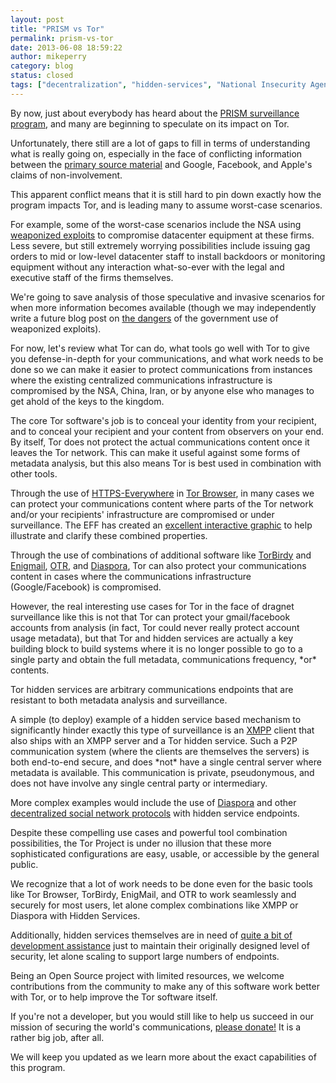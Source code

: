 ```yaml
---
layout: post
title: "PRISM vs Tor"
permalink: prism-vs-tor
date: 2013-06-08 18:59:22
author: mikeperry
category: blog
status: closed
tags: ["decentralization", "hidden-services", "National Insecurity Agency", "nsa", "surveillance", "ya-basta"]
---
```


By now, just about everybody has heard about the [PRISM surveillance program](https://en.wikipedia.org/wiki/PRISM_%28surveillance_program%29), and many are beginning to speculate on its impact on Tor.

Unfortunately, there still are a lot of gaps to fill in terms of understanding what is really going on, especially in the face of conflicting information between the [primary source material](http://www.washingtonpost.com/wp-srv/special/politics/prism-collection-documents/) and Google, Facebook, and Apple's claims of non-involvement.

This apparent conflict means that it is still hard to pin down exactly how the program impacts Tor, and is leading many to assume worst-case scenarios.

For example, some of the worst-case scenarios include the NSA using [weaponized exploits](http://www.reuters.com/article/2013/05/10/us-usa-cyberweapons-specialreport-idUSBRE9490EL20130510) to compromise datacenter equipment at these firms. Less severe, but still extremely worrying possibilities include issuing gag orders to mid or low-level datacenter staff to install backdoors or monitoring equipment without any interaction what-so-ever with the legal and executive staff of the firms themselves.

We're going to save analysis of those speculative and invasive scenarios for when more information becomes available (though we may independently write a future blog post on [the dangers](http://www.thebulletin.org/web-edition/op-eds/cyberweapons-bold-steps-digital-darkness) of the government use of weaponized exploits).

For now, let's review what Tor can do, what tools go well with Tor to give you defense-in-depth for your communications, and what work needs to be done so we can make it easier to protect communications from instances where the existing centralized communications infrastructure is compromised by the NSA, China, Iran, or by anyone else who manages to get ahold of the keys to the kingdom.

  
The core Tor software's job is to conceal your identity from your recipient, and to conceal your recipient and your content from observers on your end. By itself, Tor does not protect the actual communications content once it leaves the Tor network. This can make it useful against some forms of metadata analysis, but this also means Tor is best used in combination with other tools.

Through the use of [HTTPS-Everywhere](https://www.eff.org/https-everywhere) in [Tor Browser](https://www.torproject.org/download/download-easy.html), in many cases we can protect your communications content where parts of the Tor network and/or your recipients' infrastructure are compromised or under surveillance. The EFF has created an [excellent interactive graphic](https://www.eff.org/pages/tor-and-https) to help illustrate and clarify these combined properties.

Through the use of combinations of additional software like [TorBirdy](https://addons.mozilla.org/en-us/thunderbird/addon/torbirdy/) and [Enigmail](http://www.enigmail.net/home/index.php), [OTR](https://en.wikipedia.org/wiki/Off-the-Record_Messaging#Client_support), and [Diaspora](https://joindiaspora.com/), Tor can also protect your communications content in cases where the communications infrastructure (Google/Facebook) is compromised.

  
However, the real interesting use cases for Tor in the face of dragnet surveillance like this is not that Tor can protect your gmail/facebook accounts from analysis (in fact, Tor could never really protect account usage metadata), but that Tor and hidden services are actually a key building block to build systems where it is no longer possible to go to a single party and obtain the full metadata, communications frequency, \*or\* contents.

Tor hidden services are arbitrary communications endpoints that are resistant to both metadata analysis and surveillance.

A simple (to deploy) example of a hidden service based mechanism to significantly hinder exactly this type of surveillance is an [XMPP](https://en.wikipedia.org/wiki/Xmpp) client that also ships with an XMPP server and a Tor hidden service. Such a P2P communication system (where the clients are themselves the servers) is both end-to-end secure, and does \*not\* have a single central server where metadata is available. This communication is private, pseudonymous, and does not have involve any single central party or intermediary.

More complex examples would include the use of [Diaspora](https://en.wikipedia.org/wiki/Diaspora_%28software%29) and other [decentralized social network protocols](https://en.wikipedia.org/wiki/Comparison_of_software_and_protocols_for_distributed_social_networking) with hidden service endpoints.

  
Despite these compelling use cases and powerful tool combination possibilities, the Tor Project is under no illusion that these more sophisticated configurations are easy, usable, or accessible by the general public.

We recognize that a lot of work needs to be done even for the basic tools like Tor Browser, TorBirdy, EnigMail, and OTR to work seamlessly and securely for most users, let alone complex combinations like XMPP or Diaspora with Hidden Services.

Additionally, hidden services themselves are in need of [quite a bit of development assistance](https://blog.torproject.org/blog/hidden-services-need-some-love) just to maintain their originally designed level of security, let alone scaling to support large numbers of endpoints.

Being an Open Source project with limited resources, we welcome contributions from the community to make any of this software work better with Tor, or to help improve the Tor software itself.

If you're not a developer, but you would still like to help us succeed in our mission of securing the world's communications, [please donate!](https://www.torproject.org/donate/donate.html.en) It is a rather big job, after all.

  
We will keep you updated as we learn more about the exact capabilities of this program.
